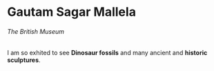 # Gautam Sagar Mallela
###### The British Museum

I am so exhited to see **Dinosaur fossils** and many ancient and **historic sculptures**.



